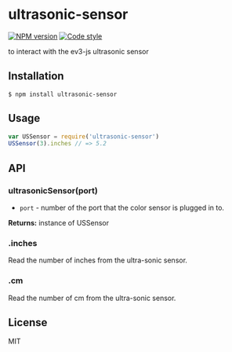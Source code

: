 
# ultrasonic-sensor

[![NPM version][npm-image]][npm-url]
[![Code style][standard-image]][standard-url]

to interact with the ev3-js ultrasonic sensor

## Installation

    $ npm install ultrasonic-sensor

## Usage

```js
var USSensor = require('ultrasonic-sensor')
USSensor(3).inches // => 5.2
```

## API

### ultrasonicSensor(port)

- `port` -  number of the port that the color sensor is plugged in to.

**Returns:** instance of USSensor

### .inches
Read the number of inches from the ultra-sonic sensor.

### .cm
Read the number of cm from the ultra-sonic sensor.

## License

MIT

[standard-image]: https://img.shields.io/badge/code%20style-standard-brightgreen.svg?style=flat
[standard-url]: https://github.com/feross/standard
[npm-image]: https://img.shields.io/npm/v/ultrasonic-sensor.svg?style=flat-square
[npm-url]: https://npmjs.org/package/ultrasonic-sensor

